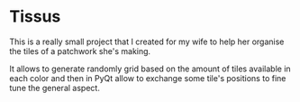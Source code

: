 # Tissus

This is a really small project that I created for my wife to help her organise the tiles of a patchwork she's making.

It allows to generate randomly grid based on the amount of tiles available in each color and then in PyQt allow to exchange some tile's positions to fine tune the general aspect.
